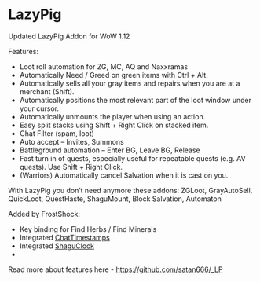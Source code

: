 # LazyPig
Updated LazyPig Addon for WoW 1.12

Features:
* Loot roll automation for ZG, MC, AQ and Naxxramas
* Automatically Need / Greed on green items with Ctrl + Alt.
* Automatically sells all your gray items and repairs when you are at a merchant (Shift).
* Automatically positions the most relevant part of the loot window under your cursor.
* Automatically unmounts the player when using an action.
* Easy split stacks using Shift + Right Click on stacked item.
* Chat Filter (spam, loot)
* Auto accept – Invites, Summons
* Battleground automation – Enter BG, Leave BG, Release
* Fast turn in of quests, especially useful for repeatable quests (e.g. AV quests). Use Shift + Right Click.
* (Warriors) Automatically cancel Salvation when it is cast on you.

With LazyPig you don’t need anymore these addons: ZGLoot, GrayAutoSell, QuickLoot, QuestHaste, ShaguMount, Block Salvation, Automaton

Added by FrostShock:
* Key binding for Find Herbs / Find Minerals
* Integrated <a href="https://github.com/wbb1977/ChatTimestamps">ChatTimestamps</a>
* Integrated <a href="https://github.com/FrostShock/ShaguClock">ShaguClock</a>
* 
Read more about features here   -   https://github.com/satan666/_LP
